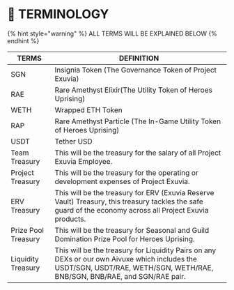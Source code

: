 # 📑 TERMINOLOGY

{% hint style="warning" %}
ALL TERMS WILL BE EXPLAINED BELOW
{% endhint %}

| TERMS               | DEFINITION                                                                                                                                                                 |
| ------------------- | -------------------------------------------------------------------------------------------------------------------------------------------------------------------------- |
| SGN                 | Insignia Token (The Governance Token of Project Exuvia)                                                                                                                    |
| RAE                 | Rare Amethyst Elixir(The Utility Token of Heroes Uprising)                                                                                                                 |
| WETH                | Wrapped ETH Token                                                                                                                                                          |
| RAP                 | Rare Amethyst Particle (The In-Game Utility Token of Heroes Uprising)                                                                                                      |
| USDT                | Tether USD                                                                                                                                                                 |
| Team Treasury       | This will be the treasury for the salary of all Project Exuvia Employee.                                                                                                   |
| Project Treasury    | This will be the treasury for the operating or development expenses of Project Exuvia.                                                                                     |
| ERV Treasury        | This will be the treasury for ERV (Exuvia Reserve Vault) Treasury, this treasury tackles the safe guard of the economy across all Project Exuvia products.                 |
| Prize Pool Treasury | This will be the treasury for Seasonal and Guild Domination Prize Pool for Heroes Uprising.                                                                                |
| Liquidity Treasury  | This will be the treasury for Liquidity Pairs on any DEXs or our own Aivuxe which includes the USDT/SGN, USDT/RAE, WETH/SGN, WETH/RAE, BNB/SGN, BNB/RAE, and SGN/RAE pair. |
